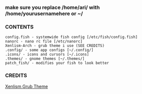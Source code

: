 ### make sure you replace /home/ari/ with /home/yourusernamehere or ~/
### CONTENTS
```text
config.fish - systemwide fish config [/etc/fish/config.fish]
nanorc - nano rc file [/etc/nanorc]
Xenlism-Arch - grub theme i use (SEE CREDITS)
.config/ - some app configs [~/.config/]
.icons/ - icons and cursors [~/.icons]
.themes/ - gnome themes [~/.themes/]
patch_fish/ - modifies your fish to look better
```

### CREDITS
[Xenlism Grub Theme](https://www.gnome-look.org/p/1440862/)

